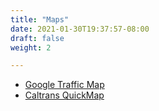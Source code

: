 ```yaml
---
title: "Maps"
date: 2021-01-30T19:37:57-08:00
draft: false
weight: 2

---
```


- <a target="_blank" href="https://www.google.com/maps/place/Meyers,+CA+96150/@38.8754622,-119.9998282,12.5z/data=!4m5!3m4!1s0x80998dd10cb46911:0x9a6aa0d06b4f0a29!8m2!3d38.8561066!4d-120.013057!5m1!1e1">Google Traffic Map</a>
- <a target="_blank" href="http://quickmap.dot.ca.gov/">Caltrans QuickMap</a>


